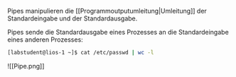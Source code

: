 Pipes manipulieren die [[Programmoutputumleitung|Umleitung]] der Standardeingabe und der Standardausgabe.

Pipes sende die Standardausgabe eines Prozesses an die Standardeingabe eines anderen Prozesses:
```bash
[labstudent@lios-1 ~]$ cat /etc/passwd | wc -l
```

![[Pipe.png]]
